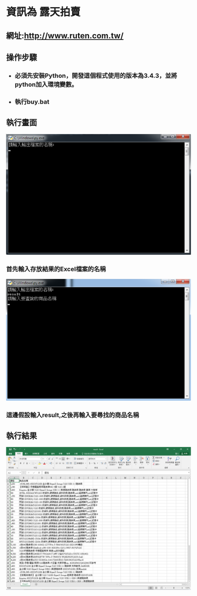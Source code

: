 # 資訊為 露天拍賣
## 網址:http://www.ruten.com.tw/
## 操作步驟
* ### 必須先安裝Python，開發這個程式使用的版本為3.4.3，並將python加入環境變數。
* ### 執行buy.bat
## 執行畫面
![初始畫面](images/init.png)
### 首先輸入存放結果的Excel檔案的名稱
![輸入完檔案名稱](images/inputKey.png)
### 這邊假設輸入result,之後再輸入要尋找的商品名稱
## 執行結果
![執行成果](images/result.png)